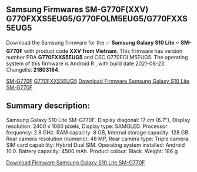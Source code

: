 <h2>Samsung Firmwares SM-G770F(XXV) G770FXXS5EUG5/G770FOLM5EUG5/G770FXXS5EUG5</h2>
Download the Samsung firmware for the ✅ <strong>Samsung Galaxy S10 Lite </strong> ⭐ <strong>SM-G770F</strong> with product code <strong>XXV</strong> <strong> from Vietnam</strong>. This firmware has version number PDA <strong>G770FXXS5EUG5</strong> and CSC G770FOLM5EUG5. The operating system of this firmware is Android R , with build date 2021-08-23. Changelist <strong>21803184</strong>.


[SM-G770F](https://samfirm.shop/samsung/model/SM-G770F)
[G770FXXS5EUG5](https://samfirm.shop/samsung/pda/G770FXXS5EUG5)
[Download Firmware Samsung Galaxy S10 Lite SM-G770F](https://samfirm.shop/samsung/firmware/453879)
<h2>Summary description:</h2>
<p>Samsung Galaxy S10 Lite SM-G770F. Display diagonal: 17 cm (6.7"), Display resolution: 2400 x 1080 pixels, Display type: SAMOLED. Processor frequency: 2.8 GHz. RAM capacity: 8 GB, Internal storage capacity: 128 GB. Rear camera resolution (numeric): 48 MP, Rear camera type: Triple camera. SIM card capability: Hybrid Dual SIM. Operating system installed: Android 10.0. Battery capacity: 4500 mAh. Product colour: Black. Weight: 186 g</p>


[Download Firmware Samsung Galaxy S10 Lite SM-G770F](https://samfirm.shop/samsung/firmware/453879)
